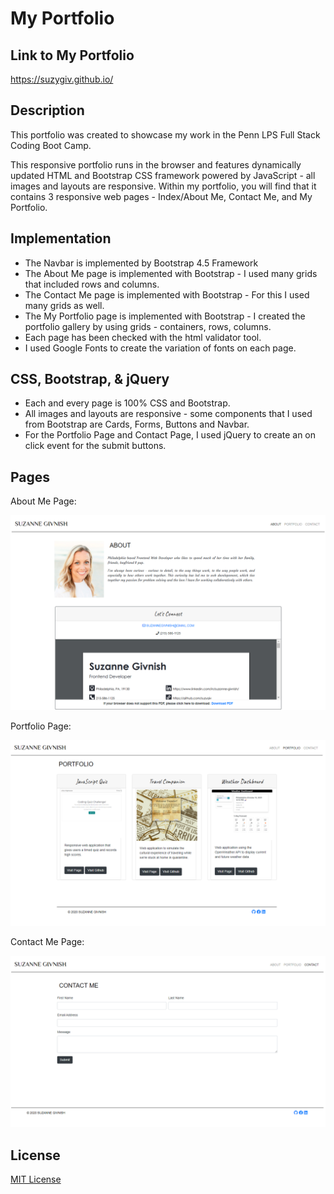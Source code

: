 # My Portfolio

## Link to My Portfolio
https://suzygiv.github.io/

## Description

This portfolio was created to showcase my work in the Penn LPS Full Stack Coding Boot Camp.

This responsive portfolio runs in the browser and features dynamically updated HTML and Bootstrap CSS framework powered by JavaScript - all images and layouts are responsive. Within my portfolio, you will find that it contains 3 responsive web pages - Index/About Me, Contact Me, and My Portfolio. 

## Implementation

- The Navbar is implemented by Bootstrap 4.5 Framework
- The About Me page is implemented with Bootstrap - I used many grids that included rows and columns.
- The Contact Me page is implemented with Bootstrap - For this I used many grids as well.
- The My Portfolio page is implemented with Bootstrap - I created the portfolio gallery by using grids - containers, rows, columns.
- Each page has been checked with the html validator tool.
- I used Google Fonts to create the variation of fonts on each page.

## CSS, Bootstrap, & jQuery

- Each and every page is 100% CSS and Bootstrap.
- All images and layouts are responsive - some components that I used from Bootstrap are Cards, Forms, Buttons and Navbar. 
- For the Portfolio Page and Contact Page, I used jQuery to create an on click event for the submit buttons. 

## Pages

About Me Page:

![About Me screenshot](https://github.com/suzygiv/suzygiv.github.io/blob/master/images/about-me-landing-page.PNG)

Portfolio Page:

![Portfolio screenshot](https://github.com/suzygiv/suzygiv.github.io/blob/master/images/portfolio-page.PNG)

Contact Me Page:

![Contact Me screenshot](https://github.com/suzygiv/suzygiv.github.io/blob/master/images/contact-page.PNG)


## License
[MIT License](http://opensource.org/licenses/mit-license.php)
